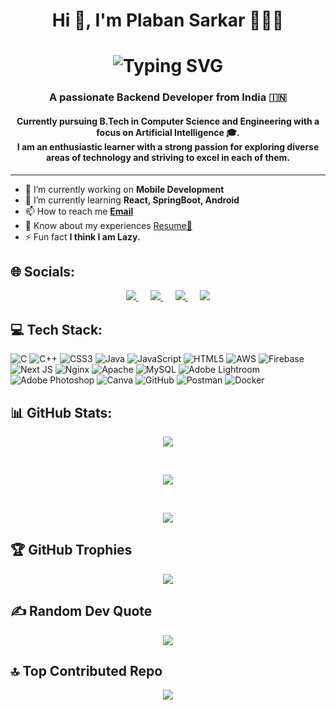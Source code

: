 <h1 align="center">Hi 👋, I'm Plaban Sarkar 👨🏻‍💻</h1>
<h1 align="center">
  <img src="https://readme-typing-svg.herokuapp.com?font=Merriweather&size=32&pause=1000&color=F7D02C&center=true&vCenter=true&width=435&lines=Hello+Dev;Wellcome+to+my+Profile" alt="Typing SVG" /></a>
</h1>

<h3 align="center">A passionate Backend Developer from India 🇮🇳</h3>

<h4 align = "center">
  Currently pursuing B.Tech in Computer Science and Engineering with a focus on Artificial Intelligence 🎓.<br>
I am an enthusiastic learner with a strong passion for exploring diverse areas of technology and striving to excel in each of them.
</h4>


<hr>
<div>
<ul>
  <li>🔭 I’m currently working on <b>Mobile Development</b></li>
  <li>🌱 I’m currently learning <b>React, SpringBoot, Android</b></li>
  <li>📫 How to reach me <b><a href="mailto:sarkarplabon576@gmail.com">Email</a></b></li>
  <li>📄 Know about my experiences <a href="https://drive.google.com/file/d/1SooC_jPORzkwJRcYUm7EOYxtW9t4-h2n/view?usp=sharing" target="_blank">Resume🔗</a></li>
  <li>⚡ Fun fact <b>I think I am Lazy.</b></li>
</ul>
</div>


## 🌐 Socials:
<p align="center">
  <a href="https://facebook.com/Plabon_Sarkar">
    <img src="https://img.shields.io/badge/Facebook-%231877F2.svg?logo=Facebook&logoColor=white"/>
  </a>&nbsp;&nbsp;&nbsp;&nbsp;
  <a href="https://instagram.com/plabon_srkr">
    <img src="https://img.shields.io/badge/Instagram-%23E4405F.svg?logo=Instagram&logoColor=white"/>
  </a>&nbsp;&nbsp;&nbsp;&nbsp;
  <a href="https://linkedin.com/in/plaban-srkr001">
    <img src="https://img.shields.io/badge/LinkedIn-%230077B5.svg?logo=linkedin&logoColor=white"/>
  </a>&nbsp;&nbsp;&nbsp;&nbsp;
  <a href="mailto:sarkarplabon576@gmail.com">
    <img src="https://img.shields.io/badge/Email-D14836?logo=gmail&logoColor=white"/>
  </a>
</p>


## 💻 Tech Stack:
![C](https://img.shields.io/badge/c-%2300599C.svg?style=for-the-badge&logo=c&logoColor=white) ![C++](https://img.shields.io/badge/c++-%2300599C.svg?style=for-the-badge&logo=c%2B%2B&logoColor=white) ![CSS3](https://img.shields.io/badge/css3-%231572B6.svg?style=for-the-badge&logo=css3&logoColor=white) ![Java](https://img.shields.io/badge/java-%23ED8B00.svg?style=for-the-badge&logo=openjdk&logoColor=white) ![JavaScript](https://img.shields.io/badge/javascript-%23323330.svg?style=for-the-badge&logo=javascript&logoColor=%23F7DF1E) ![HTML5](https://img.shields.io/badge/html5-%23E34F26.svg?style=for-the-badge&logo=html5&logoColor=white) ![AWS](https://img.shields.io/badge/AWS-%23FF9900.svg?style=for-the-badge&logo=amazon-aws&logoColor=white) ![Firebase](https://img.shields.io/badge/firebase-%23039BE5.svg?style=for-the-badge&logo=firebase) ![Next JS](https://img.shields.io/badge/Next-black?style=for-the-badge&logo=next.js&logoColor=white) ![Nginx](https://img.shields.io/badge/nginx-%23009639.svg?style=for-the-badge&logo=nginx&logoColor=white) ![Apache](https://img.shields.io/badge/apache-%23D42029.svg?style=for-the-badge&logo=apache&logoColor=white) ![MySQL](https://img.shields.io/badge/mysql-4479A1.svg?style=for-the-badge&logo=mysql&logoColor=white) ![Adobe Lightroom](https://img.shields.io/badge/Adobe%20Lightroom-31A8FF.svg?style=for-the-badge&logo=Adobe%20Lightroom&logoColor=white) ![Adobe Photoshop](https://img.shields.io/badge/adobe%20photoshop-%2331A8FF.svg?style=for-the-badge&logo=adobe%20photoshop&logoColor=white) ![Canva](https://img.shields.io/badge/Canva-%2300C4CC.svg?style=for-the-badge&logo=Canva&logoColor=white) ![GitHub](https://img.shields.io/badge/github-%23121011.svg?style=for-the-badge&logo=github&logoColor=white) ![Postman](https://img.shields.io/badge/Postman-FF6C37?style=for-the-badge&logo=postman&logoColor=white) ![Docker](https://img.shields.io/badge/docker-%230db7ed.svg?style=for-the-badge&logo=docker&logoColor=white)


## 📊 GitHub Stats:
<p align="center">
  <img src="https://github-readme-stats.vercel.app/api?username=plabon00&theme=midnight-purple&hide_border=true&include_all_commits=true&count_private=true"/>
</p>

<br/>

<p align="center">
  <img src="https://nirzak-streak-stats.vercel.app/?user=plabon00&theme=midnight-purple&hide_border=true"/>
</p>

<br/>

<p align="center">
  <img src="https://github-readme-stats.vercel.app/api/top-langs/?username=plabon00&theme=midnight-purple&hide_border=true&include_all_commits=true&count_private=true&layout=compact"/>
</p>


## 🏆 GitHub Trophies
<p align="center">
  <img src="https://github-profile-trophy.vercel.app/?username=plabon00&theme=tokyonight&no-frame=true&no-bg=false&margin-w=4"/>
</p>

## ✍️ Random Dev Quote
<p align="center">
  <img src="https://quotes-github-readme.vercel.app/api?type=horizontal&theme=radical"/>
</p>

## 🔝 Top Contributed Repo
<p align="center">
  <img src="https://github-contributor-stats.vercel.app/api?username=plabon00&limit=5&theme=radical&combine_all_yearly_contributions=true"/>
</p>


